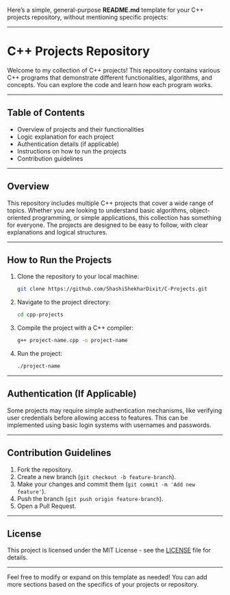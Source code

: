 Here’s a simple, general-purpose **README.md** template for your C++ projects repository, without mentioning specific projects:

---

# C++ Projects Repository

Welcome to my collection of C++ projects! This repository contains various C++ programs that demonstrate different functionalities, algorithms, and concepts. You can explore the code and learn how each program works.

---

## Table of Contents
- Overview of projects and their functionalities
- Logic explanation for each project
- Authentication details (if applicable)
- Instructions on how to run the projects
- Contribution guidelines

---

## Overview

This repository includes multiple C++ projects that cover a wide range of topics. Whether you are looking to understand basic algorithms, object-oriented programming, or simple applications, this collection has something for everyone. The projects are designed to be easy to follow, with clear explanations and logical structures.

---

## How to Run the Projects

1. Clone the repository to your local machine:
   ```bash
   git clone https://github.com/ShashiShekharDixit/C-Projects.git
   ```

2. Navigate to the project directory:
   ```bash
   cd cpp-projects
   ```

3. Compile the project with a C++ compiler:
   ```bash
   g++ project-name.cpp -o project-name
   ```

4. Run the project:
   ```bash
   ./project-name
   ```

---

## Authentication (If Applicable)

Some projects may require simple authentication mechanisms, like verifying user credentials before allowing access to features. This can be implemented using basic login systems with usernames and passwords.

---

## Contribution Guidelines

1. Fork the repository.
2. Create a new branch (`git checkout -b feature-branch`).
3. Make your changes and commit them (`git commit -m 'Add new feature'`).
4. Push the branch (`git push origin feature-branch`).
5. Open a Pull Request.

---

## License

This project is licensed under the MIT License - see the [LICENSE](LICENSE) file for details.

---

Feel free to modify or expand on this template as needed! You can add more sections based on the specifics of your projects or repository.